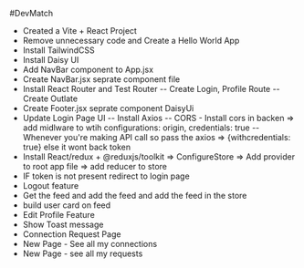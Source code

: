 #DevMatch

-   Created a Vite + React Project
-   Remove unnecessary code and Create a Hello World App
-   Install TailwindCSS
-   Install Daisy UI
-   Add NavBar component to App.jsx
-   Create NavBar.jsx seprate component file
-   Install React Router and Test Router
    -- Create Login, Profile Route
    -- Create Outlate
-   Create Footer.jsx seprate component DaisyUi
-   Update Login Page UI
    -- Install Axios
    -- CORS - Install cors in backen => add midlware to wtih configurations: origin, credentials: true
    -- Whenever you're making API call so pass the axios => {withcredentials: true} else it wont back token
-   Install React/redux + @reduxjs/toolkit => ConfigureStore => Add provider to root app file => add reducer to store
-   IF token is not present redirect to login page
-   Logout feature
-   Get the feed and add the feed and add the feed in the store
-   build user card on feed
-   Edit Profile Feature
-   Show Toast message
-   Connection Request Page
-   New Page - See all my connections
-   New Page - see all my requests
